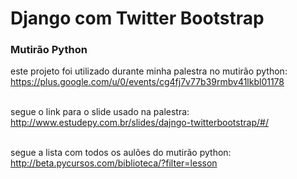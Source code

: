 # Django com Twitter Bootstrap
<h3>Mutirão Python</h3>

este projeto foi utilizado durante minha palestra no mutirão python:<br>
<a href="https://plus.google.com/u/0/events/cg4fj7v77b39rmbv41lkbl01178" target="__blank">
   https://plus.google.com/u/0/events/cg4fj7v77b39rmbv41lkbl01178
</a>
<br>
<br>

segue o link para o slide usado na palestra:<br>
<a href="http://www.estudepy.com.br/slides/dajngo-twitterbootstrap/" target="__blank">
   http://www.estudepy.com.br/slides/dajngo-twitterbootstrap/#/
</a>
<br>
<br>

segue a lista com todos os aulões do mutirão python:<br>
<a href="http://beta.pycursos.com/biblioteca/?filter=lesson" target="__blank">
   http://beta.pycursos.com/biblioteca/?filter=lesson
</a>
